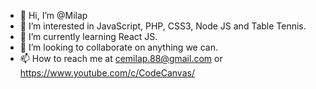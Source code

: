 - 👋 Hi, I’m @Milap
- 👀 I’m interested in JavaScript, PHP, CSS3, Node JS and Table Tennis.
- 🌱 I’m currently learning React JS.
- 💞️ I’m looking to collaborate on anything we can.
- 📫 How to reach me at cemilap.88@gmail.com or https://www.youtube.com/c/CodeCanvas/

<!---
Milap/Milap is a ✨ special ✨ repository because its `README.md` (this file) appears on your GitHub profile.
You can click the Preview link to take a look at your changes.
--->
